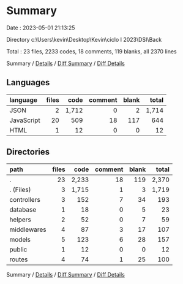 # Summary

Date : 2023-05-01 21:13:25

Directory c:\\Users\\kevin\\Desktop\\Kevin\\ciclo I 2023\\DSI\\Back

Total : 23 files,  2233 codes, 18 comments, 119 blanks, all 2370 lines

Summary / [Details](details.md) / [Diff Summary](diff.md) / [Diff Details](diff-details.md)

## Languages
| language | files | code | comment | blank | total |
| :--- | ---: | ---: | ---: | ---: | ---: |
| JSON | 2 | 1,712 | 0 | 2 | 1,714 |
| JavaScript | 20 | 509 | 18 | 117 | 644 |
| HTML | 1 | 12 | 0 | 0 | 12 |

## Directories
| path | files | code | comment | blank | total |
| :--- | ---: | ---: | ---: | ---: | ---: |
| . | 23 | 2,233 | 18 | 119 | 2,370 |
| . (Files) | 3 | 1,715 | 1 | 3 | 1,719 |
| controllers | 3 | 152 | 7 | 34 | 193 |
| database | 1 | 18 | 0 | 5 | 23 |
| helpers | 2 | 52 | 0 | 7 | 59 |
| middlewares | 4 | 87 | 3 | 17 | 107 |
| models | 5 | 123 | 6 | 28 | 157 |
| public | 1 | 12 | 0 | 0 | 12 |
| routes | 4 | 74 | 1 | 25 | 100 |

Summary / [Details](details.md) / [Diff Summary](diff.md) / [Diff Details](diff-details.md)